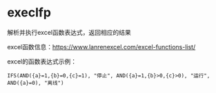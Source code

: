 # execlfp
解析并执行excel函数表达式，返回相应的结果

excel函数信息：https://www.lanrenexcel.com/excel-functions-list/

excel的函数表达式示例：
```
IFS(AND({a}=1,{b}=0,{c}=1), "停止", AND({a}=1,{b}>0,{c}>0), "运行", AND({a}=0), "离线")
```
